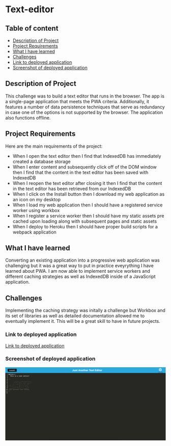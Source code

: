 # Text-editor

## Table of content

- [Description of Project](#description-of-project)
- [Project Requirements](#project-requirements)
- [What I have learned](#what-i-have-learned)
- [Challenges](#challenges)
- [Link to deployed application](#link-to-deployed-application)
- [Screenshot of deployed application](#screenshot-of-deployed-application)

## Description of Project

This challenge was to build a text editor that runs in the browser. The app is a single-page application that meets the PWA criteria. Additionally, it features a number of data persistence techniques that serve as redundancy in case one of the options is not supported by the browser. The application also functions offline.

## Project Requirements

Here are the main requirements of the project:

- When I open the text editor then I find that IndexedDB has immediately created a database storage
- When I enter content and subsequently click off of the DOM window then I find that the content in the text editor has been saved with IndexedDB
- When I reopen the text editor after closing it then I find that the content in the text editor has been retrieved from our IndexedDB
- When I click on the Install button then I download my web application as an icon on my desktop
- When I load my web application then I should have a registered service worker using workbox
- When I register a service worker then I should have my static assets pre cached upon loading along with subsequent pages and static assets
- When I deploy to Heroku then I should have proper build scripts for a webpack application

## What I have learned 

 Converting an existing application into a progressive web application was challenging but it was a great way to put in practice eveyrything I have learned about PWA. I am now able to implement service workers and different caching strategies as well as IndexedDB inside of a JavaScript application. 

## Challenges

Implementing the caching strategy was initally a challenge but Workbox and its set of libraries as well as detailed documentation allowed me to eventually implement it. This will be a great skill to have in future projects.


### Link to deployed application

[Link to deployed application](https://vast-shelf-62789.herokuapp.com/)

### Screenshot of deployed application

![Screenshot of application](./client/src/images/deployed-application.png)

